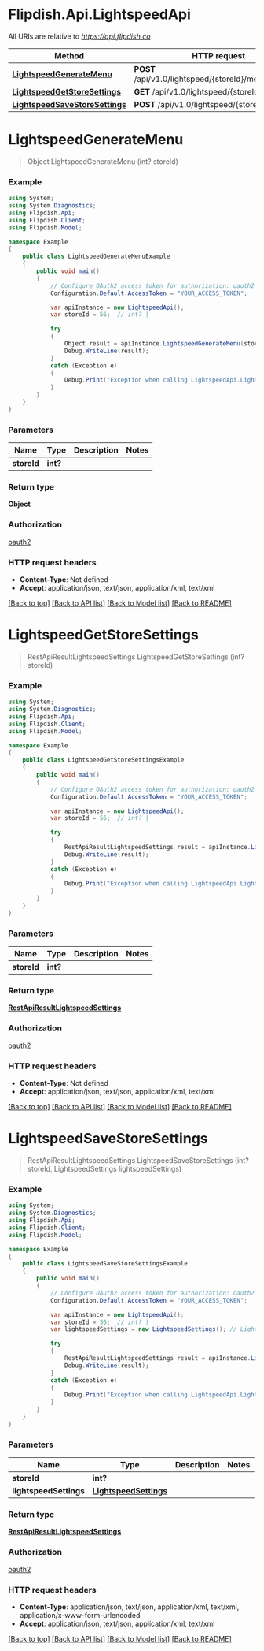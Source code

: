 # Flipdish.Api.LightspeedApi

All URIs are relative to *https://api.flipdish.co*

Method | HTTP request | Description
------------- | ------------- | -------------
[**LightspeedGenerateMenu**](LightspeedApi.md#lightspeedgeneratemenu) | **POST** /api/v1.0/lightspeed/{storeId}/menu/generate | 
[**LightspeedGetStoreSettings**](LightspeedApi.md#lightspeedgetstoresettings) | **GET** /api/v1.0/lightspeed/{storeId}/settings | 
[**LightspeedSaveStoreSettings**](LightspeedApi.md#lightspeedsavestoresettings) | **POST** /api/v1.0/lightspeed/{storeId}/settings | 


<a name="lightspeedgeneratemenu"></a>
# **LightspeedGenerateMenu**
> Object LightspeedGenerateMenu (int? storeId)



### Example
```csharp
using System;
using System.Diagnostics;
using Flipdish.Api;
using Flipdish.Client;
using Flipdish.Model;

namespace Example
{
    public class LightspeedGenerateMenuExample
    {
        public void main()
        {
            // Configure OAuth2 access token for authorization: oauth2
            Configuration.Default.AccessToken = "YOUR_ACCESS_TOKEN";

            var apiInstance = new LightspeedApi();
            var storeId = 56;  // int? | 

            try
            {
                Object result = apiInstance.LightspeedGenerateMenu(storeId);
                Debug.WriteLine(result);
            }
            catch (Exception e)
            {
                Debug.Print("Exception when calling LightspeedApi.LightspeedGenerateMenu: " + e.Message );
            }
        }
    }
}
```

### Parameters

Name | Type | Description  | Notes
------------- | ------------- | ------------- | -------------
 **storeId** | **int?**|  | 

### Return type

**Object**

### Authorization

[oauth2](../README.md#oauth2)

### HTTP request headers

 - **Content-Type**: Not defined
 - **Accept**: application/json, text/json, application/xml, text/xml

[[Back to top]](#) [[Back to API list]](../README.md#documentation-for-api-endpoints) [[Back to Model list]](../README.md#documentation-for-models) [[Back to README]](../README.md)

<a name="lightspeedgetstoresettings"></a>
# **LightspeedGetStoreSettings**
> RestApiResultLightspeedSettings LightspeedGetStoreSettings (int? storeId)



### Example
```csharp
using System;
using System.Diagnostics;
using Flipdish.Api;
using Flipdish.Client;
using Flipdish.Model;

namespace Example
{
    public class LightspeedGetStoreSettingsExample
    {
        public void main()
        {
            // Configure OAuth2 access token for authorization: oauth2
            Configuration.Default.AccessToken = "YOUR_ACCESS_TOKEN";

            var apiInstance = new LightspeedApi();
            var storeId = 56;  // int? | 

            try
            {
                RestApiResultLightspeedSettings result = apiInstance.LightspeedGetStoreSettings(storeId);
                Debug.WriteLine(result);
            }
            catch (Exception e)
            {
                Debug.Print("Exception when calling LightspeedApi.LightspeedGetStoreSettings: " + e.Message );
            }
        }
    }
}
```

### Parameters

Name | Type | Description  | Notes
------------- | ------------- | ------------- | -------------
 **storeId** | **int?**|  | 

### Return type

[**RestApiResultLightspeedSettings**](RestApiResultLightspeedSettings.md)

### Authorization

[oauth2](../README.md#oauth2)

### HTTP request headers

 - **Content-Type**: Not defined
 - **Accept**: application/json, text/json, application/xml, text/xml

[[Back to top]](#) [[Back to API list]](../README.md#documentation-for-api-endpoints) [[Back to Model list]](../README.md#documentation-for-models) [[Back to README]](../README.md)

<a name="lightspeedsavestoresettings"></a>
# **LightspeedSaveStoreSettings**
> RestApiResultLightspeedSettings LightspeedSaveStoreSettings (int? storeId, LightspeedSettings lightspeedSettings)



### Example
```csharp
using System;
using System.Diagnostics;
using Flipdish.Api;
using Flipdish.Client;
using Flipdish.Model;

namespace Example
{
    public class LightspeedSaveStoreSettingsExample
    {
        public void main()
        {
            // Configure OAuth2 access token for authorization: oauth2
            Configuration.Default.AccessToken = "YOUR_ACCESS_TOKEN";

            var apiInstance = new LightspeedApi();
            var storeId = 56;  // int? | 
            var lightspeedSettings = new LightspeedSettings(); // LightspeedSettings | 

            try
            {
                RestApiResultLightspeedSettings result = apiInstance.LightspeedSaveStoreSettings(storeId, lightspeedSettings);
                Debug.WriteLine(result);
            }
            catch (Exception e)
            {
                Debug.Print("Exception when calling LightspeedApi.LightspeedSaveStoreSettings: " + e.Message );
            }
        }
    }
}
```

### Parameters

Name | Type | Description  | Notes
------------- | ------------- | ------------- | -------------
 **storeId** | **int?**|  | 
 **lightspeedSettings** | [**LightspeedSettings**](LightspeedSettings.md)|  | 

### Return type

[**RestApiResultLightspeedSettings**](RestApiResultLightspeedSettings.md)

### Authorization

[oauth2](../README.md#oauth2)

### HTTP request headers

 - **Content-Type**: application/json, text/json, application/xml, text/xml, application/x-www-form-urlencoded
 - **Accept**: application/json, text/json, application/xml, text/xml

[[Back to top]](#) [[Back to API list]](../README.md#documentation-for-api-endpoints) [[Back to Model list]](../README.md#documentation-for-models) [[Back to README]](../README.md)

